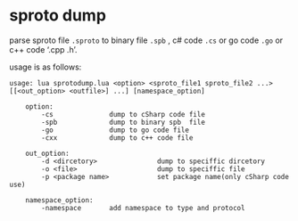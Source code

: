 # sproto dump
parse sproto file `.sproto` to binary file `.spb` , c# code `.cs` or go code `.go` or c++ code ‘.cpp .h’.

usage is as follows:
```
usage: lua sprotodump.lua <option> <sproto_file1 sproto_file2 ...> [[<out_option> <outfile>] ...] [namespace_option]

    option: 
        -cs              dump to cSharp code file
        -spb             dump to binary spb  file
        -go              dump to go code file
        -cxx             dump to c++ code file

    out_option:
        -d <dircetory>               dump to speciffic dircetory
        -o <file>                    dump to speciffic file
        -p <package name>            set package name(only cSharp code use)

    namespace_option:
        -namespace       add namespace to type and protocol
```
